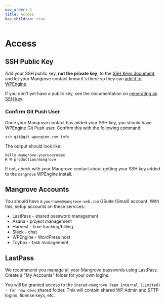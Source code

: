 ```yaml
---
nav_order: 3
title: Access
has_children: true
---
```

# Access

## SSH Public Key
Add your SSH public key, **not the private key**, to the [SSH Keys document](https://docs.google.com/document/d/18f2wRxvz3h4fRB6XDwiAOWtG9yAR9olstZruN3ppMRY), and let your Mangrove contact know it's there so they can [add it to WPEngine](/wpengine/add-git-key).

If you don't yet have a public key, see the documentation on [generating an SSH key](generate-ssh-key).

### Confirm Git Push User
Once your Mangrove contact has added your SSH key, you should have WPEngine Git Push user. Confirm this with the following command:

`ssh git@git.wpengine.com info`

The output should look like:
```
hello mangrove-yourusername
R W	production/mangrove
```

If not, check with your Mangrove contact about getting your SSH key added to the `mangrove` WPEngine install.


## Mangrove Accounts
You should have a `yourname@mangrove-web.com` GSuite (Gmail) account. With this, setup accounts on these services:
* LastPass - shared password management
* Asana - project management
* Harvest - time tracking/billing
* Slack - chat
* WPEngine - WordPress host
* Toybox - task management

## LastPass
We recommend you manage all your Mangrove passwords using LastPass. Create a "My Accounts" folder for your own logins.

You will be granted access to the `Shared-Mangrove Team Internal (Limited) - for new devs` shared folder. This will contain shared WP-Admin and SFTP logins, license keys, etc.
